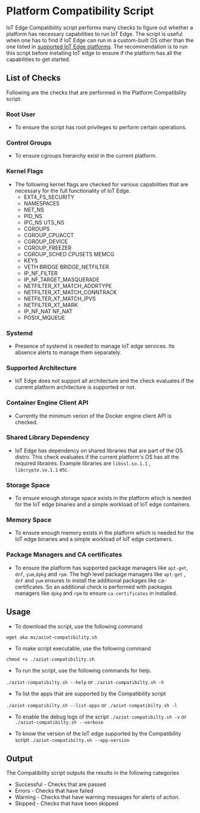 
# Platform Compatibility Script

IoT Edge Compatibility script performs many checks to figure out whether a platform has necessary capabilities to run IoT Edge. The script is useful when one has to find if IoT Edge can run in a custom-built OS other than the one listed in [supported IoT Edge platforms](https://docs.microsoft.com/en-us/azure/iot-edge/support?view=iotedge-2020-11). The recommendation is to run this script before installing IoT edge to ensure if the platform has all the capabilities to get started. 

## List of Checks

Following are the checks that are performed in the Platform Compatibility script. 

### Root User
* To ensure the script has root privileges to perform certain operations. 
### Control Groups
* To ensure cgroups hierarchy exist in the current platform. 
### Kernel Flags
* The following kernel flags are checked for various capabilities that are necessary for the full functionality of IoT Edge.
	* EXT4_FS_SECURITY
	* NAMESPACES 
	* NET_NS
	* PID_NS
	* IPC_NS UTS_NS
	* CGROUPS
	* CGROUP_CPUACCT 
	* CGROUP_DEVICE
	* CGROUP_FREEZER
	* CGROUP_SCHED CPUSETS MEMCG
	* KEYS
	* VETH BRIDGE BRIDGE_NETFILTER
	* IP_NF_FILTER
	* IP_NF_TARGET_MASQUERADE
	* NETFILTER_XT_MATCH_ADDRTYPE 
	* NETFILTER_XT_MATCH_CONNTRACK
	* NETFILTER_XT_MATCH_IPVS
	* NETFILTER_XT_MARK
	* IP_NF_NAT NF_NAT 
	* POSIX_MQUEUE
### Systemd
* Presence of systemd is needed to manage IoT edge services. Its absence alerts to manage them separately.
### Supported Architecture
* IoT Edge does not support all architecture and the check evaluates if the current platform architecture is supported or not.
### Container Engine Client API
* Currently the minimum verion of the Docker engine client API is checked.
### Shared Library Dependency
* IoT Edge has dependency on shared libraries that are part of the OS distro. This check evaluates if the current platform's OS has all the required libraires. Example libraries are `libssl.so.1.1` , `libcrypto.so.1.1` etc.
### Storage Space
* To ensure enough storage space exists in the platform which is needed for the IoT edge binaries and a simple workload of IoT edge containers.
### Memory Space
* To ensure enough memory exists in the platform which is needed for the IoT edge binaries and a simple workload of IoT edge containers.
### Package Managers and CA certificates
* To ensure the platform has supported package managers like `apt-get`, `dnf`, `yum`,`dpkg` and `rpm`. The high level package managers like `apt-get` , `dnf` and `yum` ensures to install the additional packages like ca-certificates. So an additional check is performed with packages managers like `dpkg` and `rpm` to ensure `ca-certificates` in installed.

## Usage
 
 * To download the script, use the following command
 
`wget aka.ms/aziot-compatibility.sh`

* To make script executable, use the following command
 
`chmod +x ./aziot-compatibility.sh`

* To run the script, use the following commands for help.

`./aziot-compatibilty.sh --help` or `./aziot-compatibilty.sh -h`

* To list the apps that are supported by the Compatibility script

`./aziot-compatibilty.sh --list-apps` or `./aziot-compatibilty.sh -l`

* To enable the debug logs of the script 
`./aziot-compatibilty.sh -v` or `./aziot-compatibilty.sh --verbose`

* To know the version of the IoT edge supported by the Compatibility script
`./aziot-compatibilty.sh --app-version`


## Output

The Compatibility script outputs the results in the following categories

* Successful - Checks that are passed
* Errors - Checks that have failed 
* Warning - Checks that have warning messages for alerts of action.
* Skipped - Checks that have been skipped